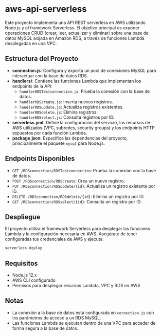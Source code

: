 # aws-api-serverless

Este proyecto implementa una API REST serverless en AWS utilizando Node.js y el framework Serverless. El objetivo principal es exponer operaciones CRUD (crear, leer, actualizar y eliminar) sobre una base de datos MySQL alojada en Amazon RDS, a través de funciones Lambda desplegadas en una VPC.

## Estructura del Proyecto

- **connection.js**: Configura y exporta un pool de conexiones MySQL para interactuar con la base de datos RDS.
- **handlers/**: Contiene las funciones Lambda que implementan los endpoints de la API:
  - `handlerRDSTestconnection.js`: Prueba la conexión con la base de datos.
  - `handlerRDScreate.js`: Inserta nuevos registros.
  - `handlerRDSupdate.js`: Actualiza registros existentes.
  - `handlerRDSdelete.js`: Elimina registros.
  - `handlerRDSselect.js`: Consulta registros por ID.
- **serverless.yml**: Define la configuración del servicio, los recursos de AWS utilizados (VPC, subredes, security groups) y los endpoints HTTP expuestos por cada función Lambda.
- **package.json**: Especifica las dependencias del proyecto, principalmente el paquete `mysql` para Node.js.

## Endpoints Disponibles

- `GET /RDSconnection/RDSTestconnection`: Prueba la conexión con la base de datos.
- `POST /RDSconnection/RDScreate`: Crea un nuevo registro.
- `PUT /RDSconnection/RDSupdate/{id}`: Actualiza un registro existente por ID.
- `DELETE /RDSconnection/RDSdelete/{id}`: Elimina un registro por ID.
- `GET /RDSconnection/RDSselect/{id}`: Consulta un registro por ID.

## Despliegue

El proyecto utiliza el framework Serverless para desplegar las funciones Lambda y la configuración necesaria en AWS. Asegúrate de tener configuradas tus credenciales de AWS y ejecuta:

```sh
serverless deploy
```

## Requisitos

- Node.js 12.x
- AWS CLI configurado
- Permisos para desplegar recursos Lambda, VPC y RDS en AWS

## Notas

- La conexión a la base de datos está configurada en `connection.js` con los parámetros de acceso a un RDS MySQL.
- Las funciones Lambda se ejecutan dentro de una VPC para acceder de forma segura a la base de datos.